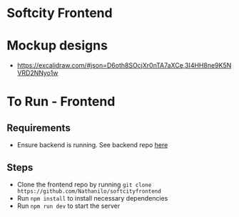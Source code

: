 # Softcity Frontend

# Mockup designs

- https://excalidraw.com/#json=D6oth8SOcjXr0nTA7aXCe,3I4HH8ne9K5NVRD2NNyo1w

# To Run - Frontend

## Requirements

- Ensure backend is running. See backend repo [here](https://github.com/Nathanilo/softcityapi)

## Steps

- Clone the frontend repo by running `git clone https://github.com/Nathanilo/softcityfrontend`
- Run `npm install` to install necessary dependencies
- Run `npm run dev` to start the server
